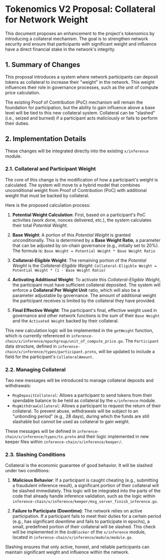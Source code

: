 # Tokenomics V2 Proposal: Collateral for Network Weight

This document proposes an enhancement to the project's tokenomics by introducing a collateral mechanism. The goal is to strengthen network security and ensure that participants with significant weight and influence have a direct financial stake in the network's integrity.

## 1. Summary of Changes

This proposal introduces a system where network participants can deposit tokens as collateral to increase their "weight" in the network. This weight influences their role in governance processes, such as the unit of compute price calculation.

The existing Proof of Contribution (PoC) mechanism will remain the foundation for participation, but the ability to gain influence above a base level will be tied to this new collateral system. Collateral can be "slashed" (i.e., seized and burned) if a participant acts maliciously or fails to perform their duties.

## 2. Implementation Details

These changes will be integrated directly into the existing `x/inference` module.

### 2.1. Collateral and Participant Weight

The core of this change is the modification of how a participant's weight is calculated. The system will move to a hybrid model that combines unconditional weight from Proof of Contribution (PoC) with additional weight that must be backed by collateral.

Here is the proposed calculation process:

1.  **Potential Weight Calculation**: First, based on a participant's PoC activities (work done, nonces delivered, etc.), the system calculates their total *Potential Weight*.

2.  **Base Weight**: A portion of this *Potential Weight* is granted unconditionally. This is determined by a **Base Weight Ratio**, a parameter that can be adjusted by on-chain governance (e.g., initially set to 20%). The formula is:
    `Base Weight = Potential Weight * Base Weight Ratio`

3.  **Collateral-Eligible Weight**: The remaining portion of the *Potential Weight* is the *Collateral-Eligible Weight*:
    `Collateral-Eligible Weight = Potential Weight * (1 - Base Weight Ratio)`

4.  **Activating Additional Weight**: To activate this *Collateral-Eligible Weight*, the participant must have sufficient collateral deposited. The system will enforce a **Collateral Per Weight Unit** ratio, which will also be a parameter adjustable by governance. The amount of additional weight the participant receives is limited by the collateral they have provided.

5.  **Final Effective Weight**: The participant's final, effective weight used in governance and other network functions is the sum of their `Base Weight` and the `Activated Weight` backed by their collateral.

This new calculation logic will be implemented in the `getWeight` function, which is currently referenced in `inference-chain/x/inference/epochgroup/unit_of_compute_price.go`. The `Participant` data structure, defined in `inference-chain/x/inference/types/participant.proto`, will be updated to include a field for the participant's `CollateralAmount`.

### 2.2. Managing Collateral

Two new messages will be introduced to manage collateral deposits and withdrawals:

*   `MsgDepositCollateral`: Allows a participant to send tokens from their spendable balance to be held as collateral by the `x/inference` module.
*   `MsgWithdrawCollateral`: Allows a participant to request the return of their collateral. To prevent abuse, withdrawals will be subject to an "unbonding period" (e.g., 28 days), during which the funds are still slashable but cannot be used as collateral to gain weight.

These messages will be defined in `inference-chain/x/inference/types/tx.proto` and their logic implemented in new keeper files within `inference-chain/x/inference/keeper/`.

### 2.3. Slashing Conditions

Collateral is the economic guarantee of good behavior. It will be slashed under two conditions:

1.  **Malicious Behavior**: If a participant is caught cheating (e.g., submitting a fraudulent inference result), a significant portion of their collateral will be slashed immediately. This logic will be integrated into the parts of the code that already handle inference validation, such as the logic within `inference-chain/x/inference/keeper/msg_server_finish_inference.go`.

2.  **Failure to Participate (Downtime)**: The network relies on active participation. If a participant fails to meet their duties for a certain period (e.g., has significant downtime and fails to participate in epochs), a small, predefined portion of their collateral will be slashed. This check will be implemented in the `EndBlocker` of the `x/inference` module, located in `inference-chain/x/inference/module/module.go`.

Slashing ensures that only active, honest, and reliable participants can maintain significant weight and influence within the network. 